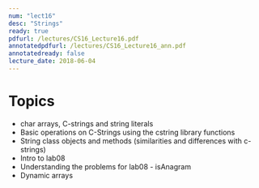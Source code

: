 ```yaml
---
num: "lect16"
desc: "Strings"
ready: true
pdfurl: /lectures/CS16_Lecture16.pdf
annotatedpdfurl: /lectures/CS16_Lecture16_ann.pdf
annotatedready: false
lecture_date: 2018-06-04
---
```


# Topics


* char arrays, C-strings and string literals
* Basic operations on C-Strings using the cstring library functions
* String class objects and methods (similarities and differences with c-strings)
* Intro to lab08
* Understanding the problems for lab08 - isAnagram
* Dynamic arrays